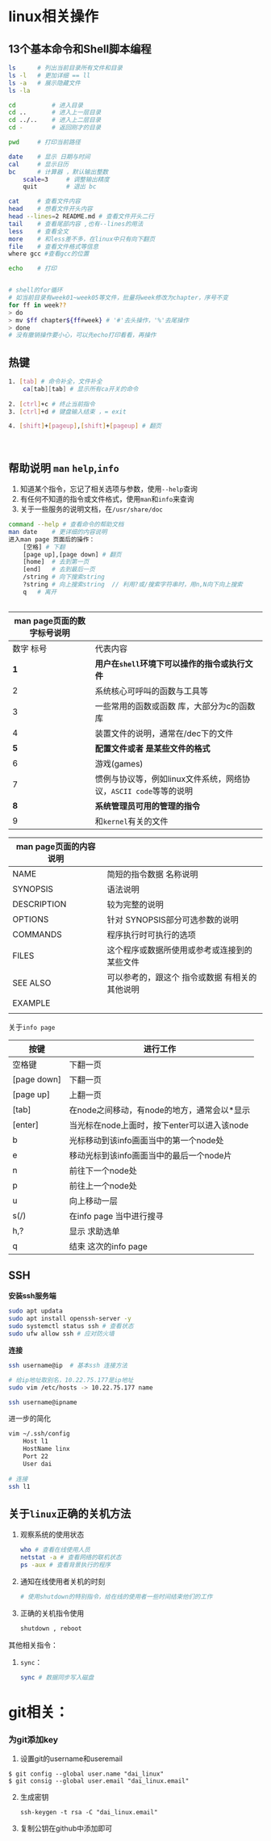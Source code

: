 # linux相关操作

## 13个基本命令和Shell脚本编程

```bash
ls 		# 列出当前目录所有文件和目录
ls -l 	# 更加详细 == ll
ls -a 	# 展示隐藏文件
ls -la 

cd 			# 进入目录
cd .. 		# 进入上一层目录
cd ../.. 	# 进入上二层目录
cd - 		# 返回刚才的目录

pwd 	# 打印当前路径

date	# 显示 日期与时间
cal		# 显示日历
bc		# 计算器 ，默认输出整数
	scale=3		# 调整输出精度
	quit		# 退出 bc

cat		# 查看文件内容
head 	# 想看文件开头内容
head --lines=2 README.md # 查看文件开头二行
tail	# 查看尾部内容 ,也有--lines的用法
less	# 查看全文
more	# 和less差不多，在linux中只有向下翻页 
file 	# 查看文件格式等信息
where gcc #查看gcc的位置

echo	# 打印


# shell的for循环
# 如当前目录有week01~week05等文件，批量将week修改为chapter，序号不变
for ff in week??
> do 
> mv $ff chapter${ff#week} # '#'去头操作，'%'去尾操作
> done
# 没有撤销操作要小心，可以先echo打印看看，再操作
```





## 热键

```bash
1. [tab] # 命令补全，文件补全
	ca[tab][tab] # 显示所有ca开关的命令
	
2. [ctrl]+c # 终止当前指令
3. [ctrl]+d # 键盘输入结束 ，= exit

4. [shift]+[pageup],[shift]+[pageup] # 翻页

	
```

## 帮助说明 `man` `help`,`info`

1. 知道某个指令，忘记了相关选项与参数，使用`--help`查询 
2. 有任何不知道的指令或文件格式，使用`man`和`info`来查询 
3. 关于一些服务的说明文档，在`/usr/share/doc`

```bash
command --help # 查看命令的帮助文档
man date 	# 更详细的内容说明	 
进入man page 页面后的操作：
	[空格] # 下翻 
	[page up],[page down] # 翻页
	[home]	# 去到第一页
	[end]	# 去到最后一页
	/string # 向下搜索string 
	?string # 向上搜索string  // 利用?或/搜索字符串时，用n,N向下向上搜索
	q	# 离开
	

```

| man page页面的数字标号说明 |                                                              |
| -------------------------- | ------------------------------------------------------------ |
| 数字 标号                  | 代表内容                                                     |
| **1**                      | **用户在`shell`环境下可以操作的指令或执行文件**              |
| 2                          | 系统核心可呼叫的函数与工具等                                 |
| 3                          | 一些常用的函数或函数 库，大部分为c的函数库                   |
| 4                          | 装置文件的说明，通常在/dec下的文件                           |
| **5**                      | **配置文件或者 是某些文件的格式**                            |
| 6                          | 游戏(games)                                                  |
| 7                          | 惯例与协议等，例如linux文件系统，网络协议，`ASCII code`等等的说明 |
| **8**                      | **系统管理员可用的管理的指令**                               |
| 9                          | 和`kernel`有关的文件                                         |



| man page页面的内容说明 |                                                |
| ---------------------- | ---------------------------------------------- |
| NAME                   | 简短的指令数据 名称说明                        |
| SYNOPSIS               | 语法说明                                       |
| DESCRIPTION            | 较为完整的说明                                 |
| OPTIONS                | 针对 SYNOPSIS部分可选参数的说明                |
| COMMANDS               | 程序执行时可执行的选项                         |
| FILES                  | 这个程序或数据所使用或参考或连接到的某些文件   |
| SEE ALSO               | 可以参考的，跟这个 指令或数据 有相关的其他说明 |
| EXAMPLE                |                                                |
|                        |                                                |



关于`info page`

| 按键        | 进行工作                                    |
| ----------- | ------------------------------------------- |
| 空格键      | 下翻一页                                    |
| [page down] | 下翻一页                                    |
| [page up]   | 上翻一页                                    |
| [tab]       | 在node之间移动，有node的地方，通常会以*显示 |
| [enter]     | 当光标在node上面时，按下enter可以进入该node |
| b           | 光标移动到该info画面当中的第一个node处      |
| e           | 移动光标到该info画面当中的最后一个node片    |
| n           | 前往下一个node处                            |
| p           | 前往上一个node处                            |
| u           | 向上移动一层                                |
| s(/)        | 在info page 当中进行搜寻                    |
| h,?         | 显示 求助选单                               |
| q           | 结束 这次的info page                        |







## SSH

**安装ssh服务端**

```bash
sudo apt updata
sudo apt install openssh-server -y
sudo systemctl status ssh # 查看状态
sudo ufw allow ssh # 应对防火墙
```



**连接**

```bash
ssh username@ip  # 基本ssh 连接方法

# 给ip地址取别名，10.22.75.177是ip地址
sudo vim /etc/hosts -> 10.22.75.177 name 

ssh username@ipname
```

进一步的简化

```bash
vim ~/.ssh/config
	Host l1
	HostName linx
	Port 22
	User dai
	
# 连接
ssh l1
```



## 关于`linux`正确的关机方法

1. 观察系统的使用状态

   ```bash
   who # 查看在线使用人员
   netstat -a # 查看网络的联机状态
   ps -aux # 查看背景执行的程序 
   ```

2. 通知在线使用者关机的时刻

   ```bash
   # 使用shutdown的特别指令，给在线的使用者一些时间结束他们的工作
   ```

3. 正确的关机指令使用

   ```bash
   shutdown , reboot
   ```

其他相关指令：

1. `sync`：

   ```bash
   sync # 数据同步写入磁盘
   ```

   

































































# git相关：
### 为git添加key
1. 设置git的username和useremail
```Git
$ git config --global user.name "dai_linux"
$ git consig --global user.email "dai_linux.email"
```
2. 生成密钥

    `ssh-keygen -t rsa -C "dai_linux.email"`
3. 复制公钥在github中添加即可







